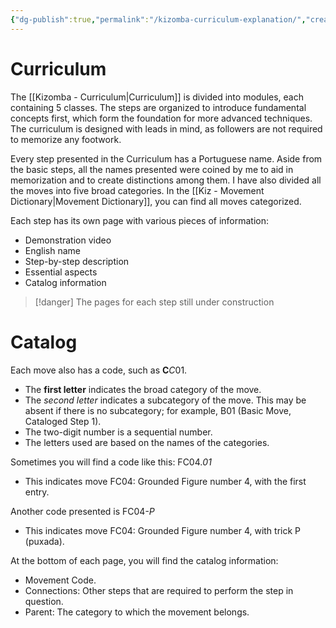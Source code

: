 ```yaml
---
{"dg-publish":true,"permalink":"/kizomba-curriculum-explanation/","created":"2024-10-23T12:08:12.575-04:00","updated":"2025-06-26T12:34:08.338-04:00"}
---
```



# Curriculum

The [[Kizomba - Curriculum\|Curriculum]] is divided into modules, each containing 5 classes. The steps are organized to introduce fundamental concepts first, which form the foundation for more advanced techniques. The curriculum is designed with leads in mind, as followers are not required to memorize any footwork.

Every step presented in the Curriculum has a Portuguese name. Aside from the basic steps, all the names presented were coined by me to aid in memorization and to create distinctions among them. I have also divided all the moves into five broad categories. In the [[Kiz - Movement Dictionary\|Movement Dictionary]], you can find all moves categorized.

Each step has its own page with various pieces of information:

- Demonstration video
- English name
- Step-by-step description
- Essential aspects
- Catalog information

> [!danger] The pages for each step still under construction

# Catalog

Each move also has a code, such as **C***C*01.

- The **first letter** indicates the broad category of the move.
- The *second letter* indicates a subcategory of the move. This may be absent if there is no subcategory; for example, B01 (Basic Move, Cataloged Step 1).
- The two-digit number is a sequential number.
- The letters used are based on the names of the categories.

Sometimes you will find a code like this: FC04.*01*

- This indicates move FC04: Grounded Figure number 4, with the first entry.

Another code presented is FC04-*P*

- This indicates move FC04: Grounded Figure number 4, with trick P (puxada).

At the bottom of each page, you will find the catalog information:

- Movement Code.
- Connections: Other steps that are required to perform the step in question.
- Parent: The category to which the movement belongs.
